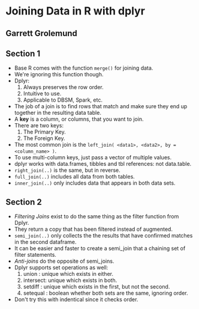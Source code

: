 # Joining Data in R with dplyr
## Garrett Grolemund

## Section 1
- Base R comes with the function `merge()` for joining data.
- We're ignoring this function though.
- Dplyr:
	1. Always preserves the row order.
	2. Intuitive to use.
	3. Applicable to DBSM, Spark, etc.
- The job of a join is to find rows that match and make sure they end up together in the resulting data table.
- A **key** is a column, or columns, that you want to join.
- There are two keys:
	1. The Primary Key.
	2. The Foreign Key.
- The most common join is the `left_join( <data1>, <data2>, by = <column_name> )`.
- To use multi-column keys, just pass a vector of multiple values.
- dplyr works with data.frames, tibbles and tbl references: not data.table.
- `right_join(..)` is the same, but in reverse.
- `full_join(..)` includes all data from both tables.
- `inner_join(..)` only includes data that appears in both data sets.

## Section 2
- *Filtering Joins* exist to do the same thing as the filter function from Dplyr.
- They return a copy that has been filtered instead of augmented.
- `semi_join(..)` only collects the the results that have confirmed matches in the second dataframe.
- It can be easier and faster to create a semi_join that a chaining set of filter statements.
- *Anti-joins* do the opposite of semi_joins.
- Dplyr supports set operations as well:
	1. union    : unique which exists in either.
	2. intersect: unique which exists in both.
	3. setdiff  : unique which exists in the first, but not the second.
	4. setequal : boolean whether both sets are the same, ignoring order.
- Don't try this with indentical since it checks order.